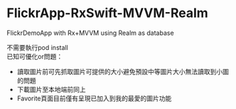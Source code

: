 # FlickrApp-RxSwift-MVVM-Realm
FlickrDemoApp with Rx+MVVM using Realm as database

不需要執行pod install  
已知可優化or問題：  
 - 讀取圖片前可先抓取圖片可提供的大小避免預設中等圖片大小無法讀取到小圖的問題
 - 下載圖片至本地端前同上
 - Favorite頁面目前僅有呈現已加入到我的最愛的圖片功能
